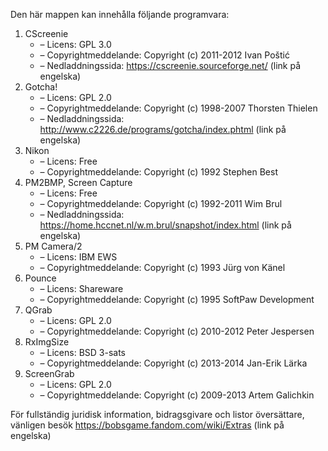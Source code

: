 ﻿Den här mappen kan innehålla följande programvara:

1. CScreenie
   - – Licens: GPL 3.0
   - – Copyrightmeddelande: Copyright (c) 2011-2012 Ivan Poštić
   - – Nedladdningssida: https://cscreenie.sourceforge.net/ (link på engelska)
2. Gotcha!
   - – Licens: GPL 2.0
   - – Copyrightmeddelande: Copyright (c) 1998-2007 Thorsten Thielen
   - – Nedladdningssida: http://www.c2226.de/programs/gotcha/index.phtml (link på engelska)
3. Nikon
   - – Licens: Free
   - – Copyrightmeddelande: Copyright (c) 1992 Stephen Best
4. PM2BMP, Screen Capture
   - – Licens: Free
   - – Copyrightmeddelande: Copyright (c) 1992-2011 Wim Brul
   - – Nedladdningssida: https://home.hccnet.nl/w.m.brul/snapshot/index.html (link på engelska)
5. PM Camera/2
   - – Licens: IBM EWS
   - – Copyrightmeddelande: Copyright (c) 1993 Jürg von Känel
6. Pounce
   - – Licens: Shareware
   - – Copyrightmeddelande: Copyright (c) 1995 SoftPaw Development
7. QGrab
   - – Licens: GPL 2.0
   - – Copyrightmeddelande: Copyright (c) 2010-2012 Peter Jespersen
8. RxImgSize
   - – Licens: BSD 3-sats
   - – Copyrightmeddelande: Copyright (c) 2013-2014 Jan-Erik Lärka
9. ScreenGrab
   - – Licens: GPL 2.0
   - – Copyrightmeddelande: Copyright (c) 2009-2013 Artem Galichkin

För fullständig juridisk information, bidragsgivare och listor översättare, vänligen besök https://bobsgame.fandom.com/wiki/Extras (link på engelska)
